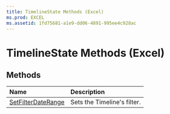 ```yaml
---
title: TimelineState Methods (Excel)
ms.prod: EXCEL
ms.assetid: 1fd75681-a1e9-dd06-4891-995ee4c928ac
---
```



# TimelineState Methods (Excel)

## Methods



|**Name**|**Description**|
|:-----|:-----|
|[SetFilterDateRange](timelinestate-setfilterdaterange-method-excel.md)|Sets the Timeline's filter.|

